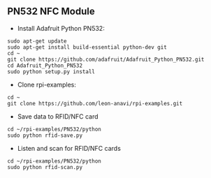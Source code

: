 ## PN532 NFC Module

* Install Adafruit Python PN532:

```
sudo apt-get update
sudo apt-get install build-essential python-dev git
cd ~
git clone https://github.com/adafruit/Adafruit_Python_PN532.git
cd Adafruit_Python_PN532
sudo python setup.py install
```

* Clone rpi-examples:

```
cd ~
git clone https://github.com/leon-anavi/rpi-examples.git
```

* Save data to RFID/NFC card

```
cd ~/rpi-examples/PN532/python
sudo python rfid-save.py
```

* Listen and scan for RFID/NFC cards

```
cd ~/rpi-examples/PN532/python
sudo python rfid-scan.py
```